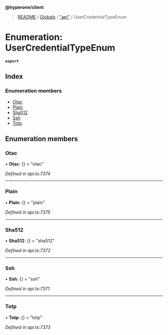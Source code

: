 **@hyperone/client**

> [README](../README.md) / [Globals](../globals.md) / ["api"](../modules/_api_.md) / UserCredentialTypeEnum

# Enumeration: UserCredentialTypeEnum

**`export`** 

## Index

### Enumeration members

* [Otac](_api_.usercredentialtypeenum.md#otac)
* [Plain](_api_.usercredentialtypeenum.md#plain)
* [Sha512](_api_.usercredentialtypeenum.md#sha512)
* [Ssh](_api_.usercredentialtypeenum.md#ssh)
* [Totp](_api_.usercredentialtypeenum.md#totp)

## Enumeration members

### Otac

•  **Otac**: {} = "otac"

*Defined in api.ts:7374*

___

### Plain

•  **Plain**: {} = "plain"

*Defined in api.ts:7375*

___

### Sha512

•  **Sha512**: {} = "sha512"

*Defined in api.ts:7372*

___

### Ssh

•  **Ssh**: {} = "ssh"

*Defined in api.ts:7371*

___

### Totp

•  **Totp**: {} = "totp"

*Defined in api.ts:7373*

